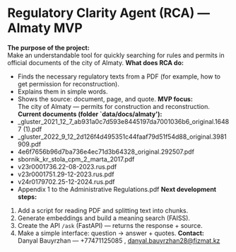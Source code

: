 # Regulatory Clarity Agent (RCA) — Almaty MVP
**The purpose of the project:**  
Make an understandable tool for quickly searching for rules and permits in official documents of the city of Almaty.
**What does RCA do:**  
- Finds the necessary regulatory texts from a PDF (for example, how to get permission for reconstruction).  
- Explains them in simple words.  
- Shows the source: document, page, and quote.
**MVP focus:**  
The city of Almaty — permits for construction and reconstruction.
**Current documents (folder `data/docs/almaty'):**
- _gluster_2021_12_7_ab931a0c7d593e8445197da7001036b6_original.16487 (1).pdf
- _gluster_2022_9_12_2d126f4d495351c44faaf79d51f54d88_original.3981909.pdf
- 4e6f7656b96d7ba736e4ec71d3b64328_original.292507.pdf
- sbornik_kr_stola_cpm_2_marta_2017.pdf
- v23r0001736.22-08-2023.rus.pdf
- v23r0001751.29-12-2023.rus.pdf
- v24r0179702.25-12-2024.rus.pdf
- Appendix 1 to the Administrative Regulations.pdf
**Next development steps:**  
1. Add a script for reading PDF and splitting text into chunks.
2. Generate embeddings and build a meaning search (FAISS).  
3. Create the API `/ask` (FastAPI) — returns the response + source.  
4. Make a simple interface: question → answer + quotes.
**Contact:**  
Danyal Bauyrzhan — +77471125085 , danyal.bauyrzhan28@fizmat.kz

